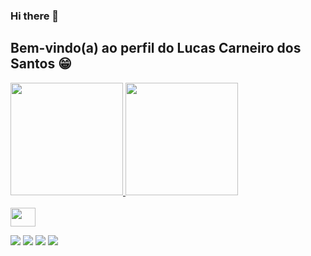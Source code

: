 ### Hi there 👋

## Bem-vindo(a) ao perfil do Lucas Carneiro dos Santos 😁


 <div>
   <a href="https://github.com/Lucascsantosk8">
   <img height="180em" src="https://github-readme-stats.vercel.app/api?username=Lucascsantosk8&show_icons=true&theme=tokyonight&include_all_commits=true&count_private=true"/>
   <img height="180em" src="https://github-readme-stats.vercel.app/api/top-langs/?username=Lucascsantosk8&layout=compact&langs_count=6&theme=tokyonight"/>

</div>
<div style="display: inline_block"><br>
  <img align="center" alt="" height="30" width="40" src=
  <img align="center" alt="JS" height="30" width="40" src=
  <img align="center" alt="C#" height="30" width="40" src=
 
 <br>
 
  
<div> 
  
  <a href="https://instagram.com/Lucascsantosk8" target="_blank"><img src="https://img.shields.io/badge/-Instagram-%23E4405F?style=for-the-badge&logo=instagram&logoColor=white" target="_blank"></a>
 <a href="https://discord.gg/@lucas_santos54#2508" target="_blank"><img src="https://img.shields.io/badge/Discord-7289DA?style=for-the-badge&logo=discord&logoColor=white" target="_blank"></a> 
  <a href = "mailto:carneirolucas88@gmail.com"><img src="https://img.shields.io/badge/-Gmail-%23333?style=for-the-badge&logo=gmail&logoColor=white" target="_blank"></a>
  <a href="https://www.linkedin.com/in/lucas-carneiro-dos-santos-982a97268" target="_blank"><img src="https://img.shields.io/badge/-LinkedIn-%230077B5?style=for-the-badge&logo=linkedin&logoColor=white" target="_blank"></a> 
 
  
</div>
